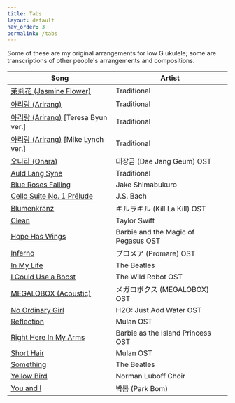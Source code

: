 ```yaml
---
title: Tabs
layout: default
nav_order: 3
permalink: /tabs
---
```


Some of these are my original arrangements for low G ukulele; some are transcriptions of other people's arrangements and compositions.

| Song | Artist |
| ---- | ------ |
| <a href="{{site.baseurl}}/pdf/Jasmine_Flower.pdf" target="_blank">茉莉花 (Jasmine Flower)</a> | Traditional |
| <a href="{{site.baseurl}}/pdf/Arirang.pdf" target="_blank">아리랑 (Arirang)</a> | Traditional |
| <a href="{{site.baseurl}}/pdf/Arirang2.pdf" target="_blank">아리랑 (Arirang)</a> [Teresa Byun ver.] <a href="https://www.youtube.com/watch?v=1Z9cIUl7qA8" target="_blank"><i class="fas fa-external-link-alt"></i></a> <a href="https://www.youtube.com/watch?v=vlDxkXOkaPo" target="_blank"><i class="fas fa-external-link-alt"></i></a> | Traditional |
| <a href="{{site.baseurl}}/pdf/Arirang3.pdf" target="_blank">아리랑 (Arirang)</a> [Mike Lynch ver.] <a href="https://www.youtube.com/watch?v=al62GnbZuhc" target="_blank"><i class="fas fa-external-link-alt"></i></a> | Traditional |
| <a href="{{site.baseurl}}/pdf/Onara.pdf" target="_blank">오나라 (Onara)</a> | 대장금 (Dae Jang Geum) OST |
| <a href="{{site.baseurl}}/pdf/Auld_Lang_Syne.pdf" target="_blank">Auld Lang Syne</a> <a href="https://www.instagram.com/p/Cty2Ps2rEMO/" target="_blank"><i class="fas fa-external-link-alt"></i></a> | Traditional |
| <a href="{{site.baseurl}}/pdf/Blue_Roses_Falling.pdf" target="_blank">Blue Roses Falling</a> <a href="https://www.youtube.com/watch?v=fzvFqVZvDV8" target="_blank"><i class="fas fa-external-link-alt"></i></a> | Jake Shimabukuro |
| <a href="{{site.baseurl}}/pdf/Cello_Suite_No_1_Prelude.pdf" target="_blank">Cello Suite No. 1 Prélude</a> | J.S. Bach |
| <a href="{{site.baseurl}}/pdf/Blumenkranz.pdf" target="_blank">Blumenkranz</a> | キルラキル (Kill La Kill) OST |
| <a href="{{site.baseurl}}/pdf/Clean.pdf" target="_blank">Clean</a> | Taylor Swift |
| <a href="{{site.baseurl}}/pdf/Hope_Has_Wings.pdf" target="_blank">Hope Has Wings</a> | Barbie and the Magic of Pegasus OST |
| <a href="{{site.baseurl}}/pdf/Inferno.pdf" target="_blank">Inferno</a> | プロメア (Promare) OST |
| <a href="{{site.baseurl}}/pdf/In_My_Life.pdf" target="_blank">In My Life</a> <a href="https://youtu.be/0kjNS91o1E4?feature=shared&t=1724" target="_blank"><i class="fas fa-external-link-alt"></i></a> | The Beatles |
| <a href="{{site.baseurl}}/pdf/I_Could_Use_a_Boost.pdf" target="_blank">I Could Use a Boost</a> | The Wild Robot OST |
| <a href="{{site.baseurl}}/pdf/MEGALOBOX_(Acoustic).pdf" target="_blank">MEGALOBOX (Acoustic)</a> | メガロボクス (MEGALOBOX) OST |
| <a href="{{site.baseurl}}/pdf/No_Ordinary_Girl.pdf" target="_blank">No Ordinary Girl</a> | H2O: Just Add Water OST |
| <a href="{{site.baseurl}}/pdf/Reflection.pdf" target="_blank">Reflection</a> | Mulan OST |
| <a href="{{site.baseurl}}/pdf/Right_Here_In_My_Arms.pdf" target="_blank">Right Here In My Arms</a> | Barbie as the Island Princess OST |
| <a href="{{site.baseurl}}/pdf/Short_Hair.pdf" target="_blank">Short Hair</a> | Mulan OST |
| <a href="{{site.baseurl}}/pdf/Something.pdf" target="_blank">Something</a> <a href="https://www.youtube.com/watch?v=naJlZujI2Ps" target="_blank"><i class="fas fa-external-link-alt"></i></a> | The Beatles |
| <a href="{{site.baseurl}}/pdf/Yellow_Bird.pdf" target="_blank">Yellow Bird</a> | Norman Luboff Choir |
| <a href="{{site.baseurl}}/pdf/You_and_I.pdf" target="_blank">You and I</a> | 박봄 (Park Bom) |
